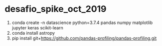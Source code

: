 # desafio_spike_oct_2019

1. conda create -n datascience python=3.7.4 pandas numpy matplotlib jupyter keras scikit-learn
2. conda install astropy
3. pip install git+https://github.com/pandas-profiling/pandas-profiling.git

